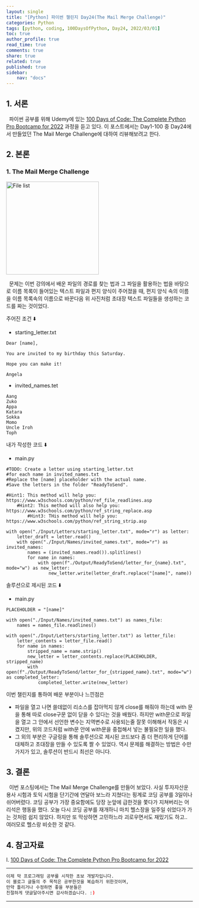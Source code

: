 ```yaml
---
layout: single
title: "[Python] 파이썬 챌린지 Day24(The Mail Merge Challenge)"
categories: Python
tags: [python, coding, 100DaysOfPython, Day24, 2022/03/01]
toc: true
author_profile: true
read_time: true
comments: true
share: true
related: true
published: true
sidebar: 
    nav: "docs"
---
```


## 1. 서론

&nbsp;&nbsp;파이썬 공부를 위해 Udemy에 있는 [100 Days of Code: The Complete Python Pro Bootcamp for 2022](https://www.udemy.com/course/100-days-of-code/) 과정을 듣고 있다. 이 포스트에서는 Day1-100 중 Day24에서 만들었던 The Mail Merge Challenge에 대하여 리뷰해보려고 한다.

## 2. 본론

### 1. The Mail Merge Challenge

<img src='https://user-images.githubusercontent.com/97603503/156167184-bdc8bf7a-4fd8-4ea6-9056-dec42d3c1259.png' alt="File list" width="250"/>

&nbsp;&nbsp;문제는 이번 강의에서 배운 파일의 경로를 찾는 법과 그 파일을 활용하는 법을 바탕으로 이름 목록이 들어있는 텍스트 파일과 편지 양식이 주어졌을 때, 편지 양식 속의 이름을 이름 목록속의 이름으로 바꾼다음 위 사진처럼 초대장 텍스트 파일들을 생성하는 코드를 짜는 것이었다.

주어진 조건 ⬇️

- starting_letter.txt
```
Dear [name],

You are invited to my birthday this Saturday.

Hope you can make it!

Angela
```

- invited_names.tet
```
Aang
Zuko
Appa
Katara
Sokka
Momo
Uncle Iroh
Toph
```

내가 작성한 코드 ⬇️

- main.py

```
#TODO: Create a letter using starting_letter.txt 
#for each name in invited_names.txt
#Replace the [name] placeholder with the actual name.
#Save the letters in the folder "ReadyToSend".
    
#Hint1: This method will help you: https://www.w3schools.com/python/ref_file_readlines.asp
    #Hint2: This method will also help you: https://www.w3schools.com/python/ref_string_replace.asp
        #Hint3: THis method will help you: https://www.w3schools.com/python/ref_string_strip.asp

with open("./Input/Letters/starting_letter.txt", mode="r") as letter:
    letter_draft = letter.read()
    with open("./Input/Names/invited_names.txt", mode="r") as invited_names:
        names = (invited_names.read()).splitlines()
        for name in names:
            with open(f"./Output/ReadyToSend/letter_for_{name}.txt", mode="w") as new_letter:
                new_letter.write(letter_draft.replace("[name]", name))
```  

솔루션으로 제시된 코드 ⬇️

- main.py

```
PLACEHOLDER = "[name]"

with open("./Input/Names/invited_names.txt") as names_file:
    names = names_file.readlines()

with open("./Input/Letters/starting_letter.txt") as letter_file:
    letter_contents = letter_file.read()
    for name in names:
        stripped_name = name.strip()
        new_letter = letter_contents.replace(PLACEHOLDER, stripped_name)
        with open(f"./Output/ReadyToSend/letter_for_{stripped_name}.txt", mode="w") as completed_letter:
            completed_letter.write(new_letter)
```

이번 챌린지를 통하여 배운 부분이나 느낀점은
- 파일을 열고 나면 쓸데없이 리소스를 잡아먹지 않게 close를 해줘야 하는데 with 문을 통해 따로 close구문 없이 닫을 수 있다는 것을 배웠다. 하지만 with문으로 파일을 열고 그 안에서 선언한 변수는 지역변수로 사용되는줄 잘못 이해해서 작동은 시켰지만, 위의 코드처럼 with문 안에 with문을 중첩해서 넣는 불필요한 일을 했다. 
- 그 외의 부분은 구글링을 통해 솔루션으로 제시된 코드보다 좀 더 편리하게 단어를 대체하고 초대장을 만들 수 있도록 짤 수 있었다. 역시 문제를 해결하는 방법은 수만가지가 있고, 솔루션이 반드시 최선은 아니다.

## 3. 결론

&nbsp;&nbsp;이번 포스팅에서는 The Mail Merge Challenge를 만들어 보았다. 사실 투자자산운용사 시험과 토익 시험을 단기간에 연달아 보느라 지쳤다는 핑계로 코딩 공부를 3일이나 쉬어버렸다. 코딩 공부가 가장 중요함에도 당장 눈앞에 급한것을 쫓다가 지쳐버리는 어리석은 행동을 했다. 오늘 다시 코딩 공부를 재개하니 마치 헬스장을 일주일 쉬었다가 가는 것처럼 쉽지 않았다. 하지만 또 막상하면 고민하느라 괴로우면서도 재밌기도 하고.. 여러모로 헬스랑 비슷한 것 같다.

## 4. 참고자료

Ⅰ. [100 Days of Code: The Complete Python Pro Bootcamp for 2022](https://www.udemy.com/course/100-days-of-code/)

---

```bash
이제 막 프로그래밍 공부를 시작한 초보 개발자입니다.
이 블로그 글들의 주 목적은 공부한것을 복습하기 위한것이며, 
만약 틀리거나 수정하면 좋을 부분들은
친절하게 댓글달아주시면 감사하겠습니다. :)
```

---